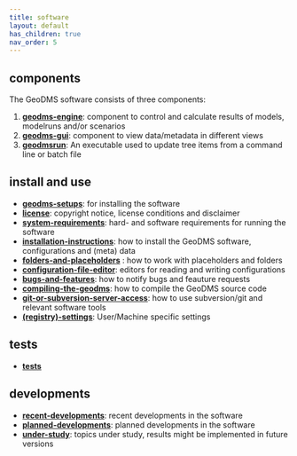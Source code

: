 ```yaml
---
title: software
layout: default
has_children: true
nav_order: 5
---
```

## components

The GeoDMS software consists of three components:

1.  **[geodms-engine](geodms-engine)**: component to control and calculate results of models, modelruns and/or scenarios
2.  **[geodms-gui](geodms-gui)**: component to view data/metadata in different views
3.  **[geodmsrun](geodmsrun)**: An executable used to update tree items from a command line or batch file

## install and use

-   **[geodms-setups](geodms-setups)**: for installing the software
-   **[license](license)**: copyright notice, license conditions and disclaimer
-   **[system-requirements](system-requirements)**: hard- and software requirements for running the software
-   **[installation-instructions](installation-instructions)**: how to install the GeoDMS software, configurations and (meta) data
-   **[folders-and-placeholders](folders-and-placeholders)** : how to work with placeholders and folders
-   **[configuration-file-editor](configuration-file-editor)**: editors for reading and writing configurations
-   **[bugs-and-features](bugs-and-features)**: how to notify bugs and feauture requests
-   **[compiling-the-geodms](compiling-the-geodms)**: how to compile the GeoDMS source code
-   **[git-or-subversion-server-access](git-or-subversion-server-access)**: how to use subversion/git and relevant software tools
-   **[(registry)-settings]((registry)-settings)**: User/Machine specific settings

## tests
-   **[tests](tests)**

## developments

-   **[recent-developments](recent-developments)**: recent developments in the software
-   **[planned-developments](planned-developments)**: planned developments in the software
-   **[under-study](under-study)**: topics under study, results might be implemented in future versions